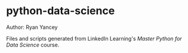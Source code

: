 # python-data-science  
Author: Ryan Yancey  

Files and scripts generated from LinkedIn Learning's *Master Python for Data Science* course.  
